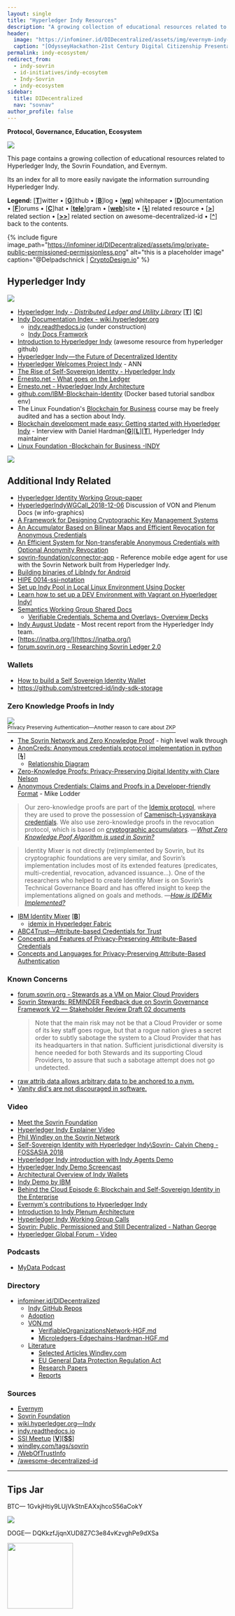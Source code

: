 ```yaml
---
layout: single
title: "Hyperledger Indy Resources" 
description: "A growing collection of educational resources related to Hyperledger Indy, the Sovrin Foundation, and Evernym."
header:
  image: "https://infominer.id/DIDecentralized/assets/img/evernym-indy-sovrin.png"
  caption: "[OdysseyHackathon-21st Century Digital Citizenship Presentation](https://www.slideshare.net/OdysseyHackathon/21st-century-digital-citizenship-presentation)"
permalink: indy-ecosystem/
redirect_from: 
  - indy-sovrin
  - id-initiatives/indy-ecosytem
  - Indy-Sovrin
  - indy-ecosystem
sidebar:
  title: DIDecentralized
  nav: "sovnav"
author_profile: false      
---
```


**Protocol, Governance, Education, Ecosystem** 

![](https://i.imgur.com/6O3gTXX.png)

This page contains a growing collection of educational resources related to Hyperledger Indy, the Sovrin Foundation, and Evernym. 

Its an index for all to more easily navigate the information surrounding Hyperledger Indy.
 

**Legend:** [[**T**](#Link-Shorthand)]witter • [[**G**](#Link-Shorthand)]ithub • [[**B**](#Link-Shorthand)]log • [[**wp**](#Link-Shorthand)] whitepaper • [[**D**](#Link-Shorthand)]ocumentation • [[**F**](#Link-Shorthand)]orums • [[**C**](#Link-Shorthand)]hat • [[**tele**](Link-Shorthand)]gram • [[**web**](Link-Shorthand)]site
• [[**ϟ**](#Link-Shorthand)] related resource • [[**>**](#Link-Shorthand)] related section • [[**>>**]()] related section on awesome-decentralized-id • [[**^**](#Link-Shorthand)] back to the contents. 


{% include figure image_path="https://infominer.id/DIDecentralized/assets/img/private-public-permissioned-permissionless.png" alt="this is a placeholder image" caption="@Delpadschnick | [CryptoDesign.io](https://CryptoDesign.io)" %}


## Hyperledger Indy

![](https://www.osiztechnologies.com/asset/oimages/hyperledger_indy/hyperledger_indy_02.png)


* [Hyperledger Indy - *Distributed Ledger and Utility Library*](https://www.hyperledger.org/projects/hyperledger-indy) [[**T**](https://twitter.com/Hyperledger)] [[**C**](https://chat.hyperledger.org)]
* [Indy Documentation Index - wiki.hyperledger.org](https://wiki.hyperledger.org/projects/indy/documentation)
  * [indy.readthedocs.io](https://indy.readthedocs.io/) (under construction)
  * [Indy Docs Framwork](https://github.com/hyperledger/indy-hipe/tree/master/text/0025-indy-docs-framework)
* [Introduction to Hyperledger Indy](https://github.com/hyperledger/education/blob/master/LFS171x/docs/introduction-to-hyperledger-indy.md) (awesome resource from hyperledger github)
* [Hyperledger Indy — the Future of Decentralized Identity](https://www.axiomtech.io/blog-feed/hyperledger-indy-decentralized-identity)
* [Hyperledger Welcomes Project Indy](https://www.hyperledger.org/blog/2017/05/02/hyperledger-welcomes-project-indy) - ANN
* [The Rise of Self-Sovereign Identity - Hyperledger Indy](https://wso2.com/blog/research/the-rise-of-self-sovereign-identity-hyperledger-indy)
* [Ernesto.net - What goes on the Ledger](https://www.ernesto.net/ernesto-net-5-minute-course-on-indy-and-what-goes-on-the-blockchain-ledger/)
* [Ernesto.net - Hyperledger Indy Architecture](https://www.ernesto.net/hyperledger-indy-architecture/)
* [github.com/IBM-Blockchain-Identity](https://github.com/IBM-Blockchain-Identity) (Docker based tutorial sandbox env)
* The Linux Foundation's [Blockchain for Business](https://www.edx.org/professional-certificate/linuxfoundationx-blockchain-for-business) course may be freely audited and has a section about Indy.
* [Blockchain development made easy: Getting started with Hyperledger Indy](https://jaxenter.com/hyperledger-indy-interview-hardman-148796.html) - Interview with Daniel Hardman[[**G**](https://github.com/dhh1128)][[**L**](https://www.linkedin.com/in/danielhardman/)][[**T**](https://twitter.com/dhh1128)], Hyperledger Indy maintainer
* <a href="https://www.edx.org/course/blockchain-for-business-an-introduction-to-hyperledger-technologies">Linux Foundation -Blockchain for Business -INDY</a>

<img src="https://i.imgur.com/a0dpDtr.png"/>


## Additional Indy Related 
* [Hyperledger Identity Working Group-paper](https://docs.google.com/document/d/1ExFNRx-yYoS8FnDIUX1_0UBMha9TvQkfts2kVnDc4KE/edit#heading=h.7noli5fp1i70)
* [HyperledgerIndyWGCall_2018-12-06](https://drive.google.com/file/d/1166XpTM8WgZVMN2ca53CRCJapZlAeUhM/view) Discussion of VON and Plenum Docs (w info-graphics)
* [A Framework for Designing Cryptographic Key Management Systems](https://nvlpubs.nist.gov/nistpubs/specialpublications/nist.sp.800-130.pdf) 
* [An Accumulator Based on Bilinear Maps and Efficient Revocation for Anonymous Credentials](https://eprint.iacr.org/2008/539.pdf)
* [An Efficient System for Non-transferable Anonymous Credentials with Optional Anonymity Revocation](https://www.iacr.org/archive/eurocrypt2001/20450093.pdf)
* [sovrin-foundation/connector-app](https://github.com/sovrin-foundation/connector-app) - Reference mobile edge agent for use with the Sovrin Network built from Hyperledger Indy.
* [Building binaries of LibIndy for Android](https://github.com/hyperledger/indy-sdk/blob/master/doc/android-build.md)
* [HIPE 0014-ssi-notation](https://github.com/hyperledger/indy-hipe/tree/master/text/0014-ssi-notation)
* [Set up Indy Pool in Local Linux Environment Using Docker](https://medium.com/@smaldeniya/setup-hyperledger-indy-pool-in-local-linux-environment-using-docker-304d13eb86dc)
* [Learn how to set up a DEV Environment with Vagrant on Hyperledger Indy!](https://github.com/hyperledger/indy-node/blob/master/environment/vagrant/sandbox/DevelopmentEnvironment/Virtualbox/Vagrantfile)
* [Semantics Working Group Shared Docs](https://drive.google.com/drive/u/0/folders/1zkXr--0DG7I1k62vaFuotEzIaTIUH0ou?ogsrc=32)
  * [Verifiable Credentials, Schema and Overlays- Overview Decks](https://drive.google.com/drive/u/0/folders/1UxLLugRQKuV8Mdvv_X9Y6ty4szSi5ZNU?ogsrc=32)
* [Indy August Update](https://wiki.hyperledger.org/groups/tsc/project-updates/indy-2018-aug) - Most recent report from the Hyperledger Indy team.
* [https://inatba.org/](https://inatba.org/)
* [forum.sovrin.org - Researching Sovrin Ledger 2.0](https://forum.sovrin.org/t/researching-sovrin-ledger-2-0/1008/6)

### Wallets

* [How to build a Self Sovereign Identity Wallet](https://www.devteam.space/blog/how-to-build-a-self-sovereign-identity-wallet/)
* https://github.com/streetcred-id/indy-sdk-storage

### Zero Knowledge Proofs in Indy
<a href="https://www.slideshare.net/eralcnoslen/privacypreserving-authentication-another-reason-to-care-about-zeroknowledge-proofs"><img src="https://i.imgur.com/LAUkkbN.png"/><br/><sup>Privacy Preserving Authentication—Another reason to care about ZKP</sup></a>

* [The Sovrin Network and Zero Knowledge Proof](https://sovrin.org/the-sovrin-network-and-zero-knowledge-proofs/) - high level walk through
* [AnonCreds: Anonymous credentials protocol implementation in python](https://github.com/hyperledger/indy-anoncreds) [[**ϟ**](https://github.com/hyperledger/indy-anoncreds/blob/master/docs/anoncred-usecase1.pdf)]
  * [Relationship Diagram](https://github.com/hyperledger/indy-node/blob/master/docs/relationship-diagram.png)
* [Zero-Knowledge Proofs: Privacy-Preserving Digital Identity with Clare Nelson](https://www.slideshare.net/SSIMeetup/zeroknowledge-proofs-privacypreserving-digital-identity-with-clare-nelson)
* [Anonymous Credentials: Claims and Proofs in a Developer-friendly Format](https://docs.google.com/document/d/1XEfaOinOTIU9RgtP-GlXQAbOoW8z-oR5aWJDoQdftZ4/edit#heading=h.vor6nerodxkn) - Mike Lodder


>Our zero-knowledge proofs are part of the [Idemix protocol](http://domino.research.ibm.com/library/cyberdig.nsf/papers/EEB54FF3B91C1D648525759B004FBBB1/%24File/rz3730_revised.pdf), where they are used to prove the possession of [Camenisch-Lysyanskaya credentials](https://eprint.iacr.org/2001/019.pdf). We also use zero-knowledge proofs in the revocation protocol, which is based on [cryptographic accumulators](https://eprint.iacr.org/2008/539.pdf). —*[What Zero Knowledge Poof Algorithm is used in Sovrin?](https://forum.sovrin.org/t/what-zero-knowledge-proof-algorithm-is-used-in-sovrin/71/2)*

>Identity Mixer is not directly (re)implemented by Sovrin, but its cryptographic foundations are very similar, and Sovrin’s implementation includes most of its extended features (predicates, multi-credential, revocation, advanced issuance…). One of the researchers who helped to create Identity Mixer is on Sovrin’s Technical Governance Board and has offered insight to keep the implementations aligned on goals and methods. 
>—*[How is IDEMix Implemented?](https://forum.sovrin.org/t/how-idemex-is-implemented-in-sovrin-indy/)*

* [IBM Identity Mixer](https://www.zurich.ibm.com/identity_mixer/) [[**B**](https://idemix.wordpress.com/)]
  * [idemix in Hyperledger Fabric](https://hyperledger-fabric.readthedocs.io/en/release-1.3/idemix.html)
* [ABC4Trust—Attribute-based Credentials for Trust](https://abc4trust.eu/)
* [Concepts and Features of Privacy-Preserving Attribute-Based Credentials](https://github.com/p2abcengine/p2abcengine/wiki/Concepts-and-features)
* [Concepts and Languages for Privacy-Preserving Attribute-Based Authentication](http://dl.ifip.org/db/conf/idman/idman2013/CamenischDLNPP13.pdf)

### Known Concerns

* [forum.sovrin.org - Stewards as a VM on Major Cloud Providers](https://forum.sovrin.org/t/stewards-as-vm-on-major-cloud-providers/1047/6)
* [Sovrin Stewards: REMINDER Feedback due on Sovrin Governance Framework V2 — Stakeholder Review Draft 02 documents](https://infominer.id/DIDecentralized/assets/10-31-2018-REMINDER-Feedback-due-on-Sovrin.pdf)
  >Note that the main risk may not be that a Cloud Provider or some of its key staff goes rogue, but that a rogue nation gives a secret order to subtly sabotage the system to a Cloud Provider that has its headquarters in that nation. Sufficient jurisdictional diversity is hence needed for both Stewards and its supporting Cloud Providers, to assure that such a sabotage attempt does not go undetected.
* [raw attrib data allows arbitrary data to be anchored to a nym.](https://jira.hyperledger.org/browse/INDY-2101)
* [Vanity did's are not discouraged in software.](https://jira.hyperledger.org/browse/INDY-2100)


### Video 
* [Meet the Sovrin Foundation](https://vimeo.com/299487829)
* [Hyperledger Indy Explainer Video](https://www.youtube.com/watch?v=MnO2L6WoqD0)
* [Phil Windley on the Sovrin Network](https://www.youtube.com/watch?v=IxQUL2ztFi8)
* [Self-Sovereign Identity with Hyperledger Indy\Sovrin- Calvin Cheng - FOSSASIA 2018](https://www.youtube.com/watch?v=hfyIZu3_fw8)
* [Hyperledger Indy introduction with Indy Agents Demo](https://www.youtube.com/watch?v=llwfb5Ut5sg)
* [Hyperledger Indy Demo Screencast](https://www.youtube.com/watch?v=9WZxlrGMA3s&t=93s)
* [Architectural Overview of Indy Wallets](https://www.youtube.com/watch?v=Km4IoUdb3Lc)
* [Indy Demo by IBM](https://www.youtube.com/watch?v=cz-6BldajiA)
* [Behind the Cloud Episode 6: Blockchain and Self-Sovereign Identity in the Enterprise](https://www.youtube.com/watch?v=wSdm2-18Z2g)
* [Evernym's contributions to Hyperledger Indy](https://www.youtube.com/playlist?list=PLRp0viTDxBWGLdZk0aamtahB9cpJGV7ZF)
* [Introduction to Indy Plenum Architecture](https://www.youtube.com/watch?v=WZin717AT_A)
* [Hyperledger Indy Working Group Calls](https://drive.google.com/drive/u/0/folders/1AwHWN95KmSEi5fijraID0tFFMzYHoMwt?ogsrc=32)
* [Sovrin: Public, Permissioned and Still Decentralized - Nathan George](https://www.youtube.com/watch?v=lVHJiUrHv2A&app=desktop)
* [Hyperledger Global Forum - Video](https://www.youtube.com/playlist?list=PL0MZ85B_96CGkWnEvdPy5sB4VRcH2XWuP)


### Podcasts 
* [MyData Podcast](https://mydata.org/podcast/)

### Directory
* [infominer.id/DIDecentralized](https://infominer.id/DIDecentralized)
  * [Indy GitHub Repos](https://infominer.id/DIDecentralized/id-initiatives/indy-ecosystem/github/)
  * [Adoption](https://infominer.id/DIDecentralized/id-initiatives/indy-ecosystem/adoption/)	
  * [VON.md](https://infominer.id/DIDecentralized/id-initiatives/indy-ecosystem/von/)
    * [VerifiableOrganizationsNetwork-HGF.md](https://infominer.id/DIDecentralized/hgf-2018/VerifiableOrganizationsNetwork-HGF/)	
    * [Microledgers-Edgechains-Hardman-HGF.md](https://infominer.id/DIDecentralized/hgf-2018/Microledgers-Edgechains-Hardman-HGF/)	
  * [Literature](https://infominer.id/DIDecentralized/indy-ecosystem/literature/)
    * [Selected Articles Windley.com](https://infominer.id/DIDecentralized/indy-ecosystem/literature/#selected-articles-windleycom)
    * [EU General Data Protection Regulation Act](literature.md#eu-general-data-protection-regulation-act)
    * [Research Papers](literature.md#research-papers)
    * [Reports](literature.md#reports)

### Sources 
* [Evernym](https://www.evernym.com/)
* [Sovrin Foundation](https://sovrin.org/)
* [wiki.hyperledger.org—Indy](https://wiki.hyperledger.org/display/indy)
* [indy.readthedocs.io](https://indy.readthedocs.io)
* [SSI Meetup](http://ssimeetup.org/) [[**V**](https://www.youtube.com/channel/UCSqSTlKdbbCM1muGOhDa3Og)][[**SS**](https://www.slideshare.net/SSIMeetup/presentations/)] 
* [windley.com/tags/sovrin](http://www.windley.com/tags/sovrin)
* [/WebOfTrustInfo](https://github.com/WebOfTrustInfo/)
* [/awesome-decentralized-id](https://github.com/infominer33/DIDecentralized)

---

## Tips Jar

BTC— 1GvkjHtiy9LUjVkStnEAXxjhcoS56aCokY

![](https://imgur.com/yXLLm9Bl.png) 

DOGE— DQKkzfJjqnXUD8Z7C3e84vKzvghPe9dXSa

<img src="https://imgur.com/z316u0c.png" width="150"> 
 
